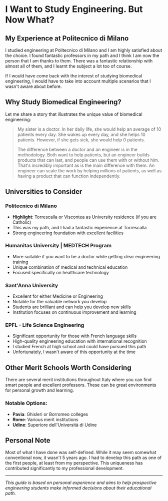 # I Want to Study Engineering. But Now What?

## My Experience at Politecnico di Milano

I studied engineering at Politecnico di Milano and I am highly satisfied about the choice. I found fantastic professors in my path and I think I am now the person that I am thanks to them. There was a fantastic relationship with almost all of them, and I learnt the subject a lot too of course.

If I would have come back with the interest of studying biomedical engineering, I would have to take into account multiple scenarios that I wasn't aware about before.

## Why Study Biomedical Engineering?

Let me share a story that illustrates the unique value of biomedical engineering:

> My sister is a doctor. In her daily life, she would help an average of 10 patients every day. She wakes up every day, and she helps 10 patients. However, if she gets sick, she would help 0 patients.
>
> The difference between a doctor and an engineer is in the methodology. Both want to help patients, but an engineer builds products that can last, and people can use them with or without him. That's incredibly important as is the main difference with them. An engineer can scale the work by helping millions of patients, as well as having a product that can function independently.

## Universities to Consider

### Politecnico di Milano
- **Highlight**: Torrescalla or Viscontea as University residence (if you are Catholic)
- This was my path, and I had a fantastic experience at Torrescalla
- Strong engineering foundation with excellent facilities

### Humanitas University | MEDTECH Program
- More suitable if you want to be a doctor while getting clear engineering training
- Unique combination of medical and technical education
- Focused specifically on healthcare technology

### Sant'Anna University
- Excellent for either Medicine or Engineering
- Notable for the valuable network you develop
- Students are brilliant and can help you develop new skills
- Institution focuses on continuous improvement and learning

### EPFL - Life Science Engineering
- Significant opportunity for those with French language skills
- High-quality engineering education with international recognition
- I studied French at high school and could have pursued this path
- Unfortunately, I wasn't aware of this opportunity at the time

## Other Merit Schools Worth Considering

There are several merit institutions throughout Italy where you can find smart people and excellent professors. These can be great environments for personal growth and learning.

### Notable Options:
- **Pavia**: Ghisleri or Borromeo colleges
- **Rome**: Various merit institutions
- **Udine**: Superiore dell'Università di Udine

## Personal Note

Most of what I have done was self-defined. While it may seem somewhat conventional now, it wasn't 5 years ago. I had to develop this path as one of the first people, at least from my perspective. This uniqueness has contributed significantly to my professional development.

---

*This guide is based on personal experience and aims to help prospective engineering students make informed decisions about their educational path.*
